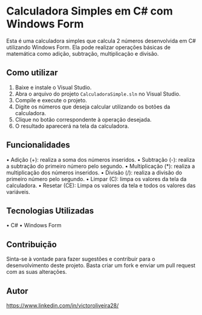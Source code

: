 # Calculadora Simples em C# com Windows Form

Esta é uma calculadora simples que calcula 2 números desenvolvida em C# utilizando Windows Form.
Ela pode realizar operações básicas de matemática como adição, subtração, multiplicação e divisão.

## Como utilizar

1. Baixe e instale o Visual Studio.
2. Abra o arquivo do projeto `CalculadoraSimple.sln` no Visual Studio.
3. Compile e execute o projeto.
4. Digite os números que deseja calcular utilizando os botões da calculadora.
5. Clique no botão correspondente à operação desejada.
6. O resultado aparecerá na tela da calculadora.

## Funcionalidades

• Adição (+): realiza a soma dos números inseridos.
• Subtração (-): realiza a subtração do primeiro número pelo segundo.
• Multiplicação (*): realiza a multiplicação dos números inseridos.
• Divisão (/): realiza a divisão do primeiro número pelo segundo.
• Limpar (C): limpa os valores da tela da calculadora.
• Resetar (CE): Limpa os valores da tela e todos os valores das variáveis.

## Tecnologias Utilizadas 

• C#
• Windows Form

## Contribuição

Sinta-se à vontade para fazer sugestões e contribuir para o desenvolvimento deste projeto.
Basta criar um fork e enviar um pull request com as suas alterações.

## Autor

https://www.linkedin.com/in/victoroliveira28/
